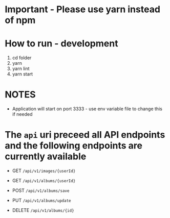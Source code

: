 # Important - Please use yarn instead of npm

# How to run - development

1. cd folder
2. yarn
3. yarn lint
4. yarn start

# NOTES

- Application will start on port 3333 - use env variable file to change this if needed

# The `api` uri preceed all API endpoints and the following endpoints are currently available

- GET `/api/v1/images/{userId}`

- GET `/api/v1/albums/{userId}`
- POST `/api/v1/albums/save`
- PUT `/api/v1/albums/update`
- DELETE `/api/v1/albums/{id}`
